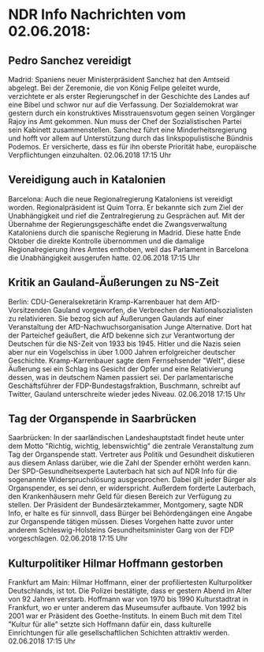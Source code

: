 # NDR Info Nachrichten vom 02.06.2018:


## Pedro Sanchez vereidigt
Madrid:	Spaniens neuer Ministerpräsident Sanchez hat den Amtseid abgelegt. Bei der Zeremonie, die von König Felipe geleitet wurde, verzichtete er als erster Regierungschef in der Geschichte des Landes auf eine Bibel und schwor nur auf die Verfassung. Der Sozialdemokrat war gestern durch ein konstruktives Misstrauensvotum gegen seinen Vorgänger Rajoy ins Amt gekommen. Nun muss der Chef der Sozialistischen Partei sein Kabinett zusammenstellen. Sanchez führt eine Minderheitsregierung und hofft vor allem auf Unterstützung durch das linkspopulistische Bündnis Podemos. Er versicherte, dass es für ihn oberste Priorität habe, europäische Verpflichtungen einzuhalten. 02.06.2018 17:15 Uhr 

## Vereidigung auch in Katalonien
Barcelona:	Auch die neue Regionalregierung Kataloniens ist vereidigt worden. Regionalpräsident ist Quim Torra. Er bekannte sich zum Ziel der Unabhängigkeit und rief die Zentralregierung zu Gesprächen auf. Mit der Übernahme der Regierungsgeschäfte endet die Zwangsverwaltung Kataloniens durch die spanische Regierung in Madrid. Diese hatte Ende Oktober die direkte Kontrolle übernommen und die damalige Regionalregierung ihres Amtes enthoben, weil das Parlament in Barcelona die Unabhängigkeit ausgerufen hatte. 02.06.2018 17:15 Uhr 

## Kritik an Gauland-Äußerungen zu NS-Zeit
Berlin:	CDU-Generalsekretärin Kramp-Karrenbauer hat dem AfD-Vorsitzenden Gauland vorgeworfen, die Verbrechen der Nationalsozialisten zu relativieren. Sie bezog sich auf Äußerungen Gaulands auf einer Veranstaltung der AfD-Nachwuchsorganisation Junge Alternative. Dort hat der Parteichef geäußert, die AfD bekenne sich zur Verantwortung der Deutschen für die NS-Zeit von 1933 bis 1945. Hitler und die Nazis seien aber nur ein Vogelschiss in über 1.000 Jahren erfolgreicher deutscher Geschichte. Kramp-Karrenbauer sagte dem Fernsehsender "Welt", diese Äußerung sei ein Schlag ins Gesicht der Opfer und eine Relativierung dessen, was in deutschem Namen passiert sei. Der parlamentarische Geschäftsführer der FDP-Bundestagsfraktion, Buschmann, schreibt auf Twitter, Gauland unterschreite wieder jedes Niveau. 02.06.2018 17:15 Uhr 

## Tag der Organspende in Saarbrücken
Saarbrücken: In der saarländischen Landeshauptstadt findet heute unter dem Motto "Richtig, wichtig, lebenswichtig" die zentrale Veranstaltung zum Tag der Organspende statt. Vertreter aus Politik und Gesundheit diskutieren aus diesem Anlass darüber, wie die Zahl der Spender erhöht werden kann. Der SPD-Gesundheitsexperte Lauterbach hat sich auf NDR Info für die sogenannte Widerspruchslösung ausgesprochen. Dabei gilt jeder Bürger als Organspender, es sei denn, er widerspricht. Außerdem forderte Lauterbach, den Krankenhäusern mehr Geld für diesen Bereich zur Verfügung zu stellen. Der Präsident der Bundesärztekammer, Montgomery, sagte NDR Info, er halte es für sinnvoll, dass Bürger bei Behördengängen eine Angabe zur Organspende tätigen müssen. Dieses Vorgehen hatte zuvor unter anderem Schleswig-Holsteins Gesundheitsminister Garg von der FDP vorgeschlagen. 02.06.2018 17:15 Uhr 

## Kulturpolitiker Hilmar Hoffmann gestorben
Frankfurt am Main:	Hilmar Hoffmann, einer der profiliertesten Kulturpolitker Deutschlands, ist tot. Die Polizei bestätigte, dass er gestern Abend im Alter von 92 Jahren verstarb. Hoffmann war von 1970 bis 1990 Kulturstadtrat in Frankfurt, wo er unter anderem das Museumsufer aufbaute. Von 1992 bis 2001 war er Präsident des Goethe-Instituts. In einem Buch mit dem Titel "Kultur für alle" setzte sich Hoffmann dafür ein, dass kulturelle Einrichtungen für alle gesellschaftlichen Schichten attraktiv werden. 02.06.2018 17:15 Uhr 
